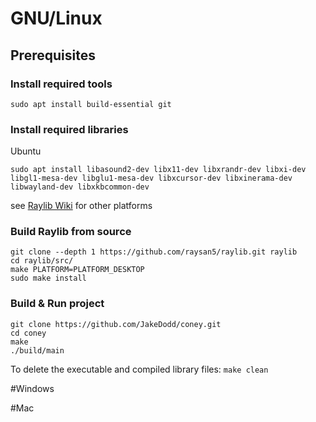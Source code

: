 # GNU/Linux
## Prerequisites
### Install required tools
```
sudo apt install build-essential git
```
### Install required libraries
Ubuntu
```
sudo apt install libasound2-dev libx11-dev libxrandr-dev libxi-dev libgl1-mesa-dev libglu1-mesa-dev libxcursor-dev libxinerama-dev libwayland-dev libxkbcommon-dev
```
see [Raylib Wiki](https://github.com/raysan5/raylib/wiki/Working-on-GNU-Linux) for other platforms
### Build Raylib from source
```
git clone --depth 1 https://github.com/raysan5/raylib.git raylib
cd raylib/src/
make PLATFORM=PLATFORM_DESKTOP
sudo make install
```
### Build & Run project
```
git clone https://github.com/JakeDodd/coney.git
cd coney
make
./build/main
```
To delete the executable and compiled library files:
`make clean`

#Windows

#Mac
